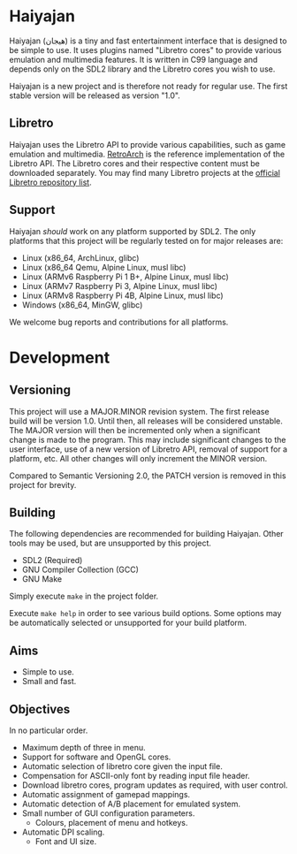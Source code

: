# Haiyajan
Haiyajan (هیجان) is a tiny and fast entertainment interface that is designed to
be simple to use. It uses plugins named "Libretro cores" to provide various
emulation and multimedia features. It is written in C99 language and depends
only on the SDL2 library and the Libretro cores you wish to use.

Haiyajan is a new project and is therefore not ready for regular use. The first
stable version will be released as version "1.0".

## Libretro
Haiyajan uses the Libretro API to provide various capabilities, such as game
emulation and multimedia. [RetroArch](https://github.com/libretro/RetroArch) is
the reference implementation of the Libretro API. The Libretro cores and their
respective content must be downloaded separately. You may find many Libretro
projects at the [official Libretro repository list](https://github.com/libretro/).

## Support
Haiyajan *should* work on any platform supported by SDL2. The only
platforms that this project will be regularly tested on for major releases are:

- Linux (x86_64, ArchLinux, glibc)
- Linux (x86_64 Qemu, Alpine Linux, musl libc)
- Linux (ARMv6 Raspberry Pi 1 B+, Alpine Linux, musl libc)
- Linux (ARMv7 Raspberry Pi 3, Alpine Linux, musl libc)
- Linux (ARMv8 Raspberry Pi 4B, Alpine Linux, musl libc)
- Windows (x86_64, MinGW, glibc)

We welcome bug reports and contributions for all platforms.

# Development

## Versioning
This project will use a MAJOR.MINOR revision system. The first release build
will be version 1.0. Until then, all releases will be considered unstable.
The MAJOR version will then be incremented only when a significant change is
made to the program. This may include significant changes to the user interface,
use of a new version of Libretro API, removal of support for a platform, etc.
All other changes will only increment the MINOR version.

Compared to Semantic Versioning 2.0, the PATCH version is removed in this
project for brevity.

## Building
The following dependencies are recommended for building Haiyajan. Other tools
may be used, but are unsupported by this project.
- SDL2 (Required)
- GNU Compiler Collection (GCC)
- GNU Make

Simply execute `make` in the project folder.

Execute `make help` in order to see various build options. Some options may be
automatically selected or unsupported for your build platform.

## Aims
- Simple to use.
- Small and fast.

## Objectives
In no particular order.

- Maximum depth of three in menu.
- Support for software and OpenGL cores.
- Automatic selection of libretro core given the input file.
- Compensation for ASCII-only font by reading input file header.
- Download libretro cores, program updates as required, with user control.
- Automatic assignment of gamepad mappings.
- Automatic detection of A/B placement for emulated system.
- Small number of GUI configuration parameters.
  - Colours, placement of menu and hotkeys.
- Automatic DPI scaling.
  - Font and UI size.
